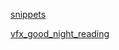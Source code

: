 [snippets](https://github.com/shalivan/snippets)

[vfx_good_night_reading](https://github.com/jtomori/vfx_good_night_reading)
